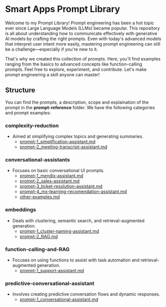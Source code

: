# Smart Apps Prompt Library
Welcome to my Prompt Library! Prompt engineering has been a hot topic ever since Large Language Models (LLMs) became popular. This repository is all about understanding how to communicate effectively with generative AI models by crafting the right prompts. Even with today's advanced models that interpret user intent more easily, mastering prompt engineering can still be a challenge—especially if you're new to it.

That's why we created this collection of prompts. Here, you'll find examples ranging from the basics to advanced concepts like function-calling prompts. Feel free to explore, experiment, and contribute. Let's make prompt engineering a skill anyone can master!

## Structure
You can find the prompts, a description, scope and explaination of the prompt in the **prompt-reference** folder. We have the following categories and prompt examples:

### complexity-reduction
- Aimed at simplifying complex topics and generating summaries.
  - [prompt-1_simplification-assistant.md](https://github.com/mendixlabs/smart-apps-prompt-library/blob/main/prompt-reference/complexity-reduction/prompt-1_simplification-assistant.md)
  - [prompt-2_meeting-transcript-assistant.md](https://github.com/mendixlabs/smart-apps-prompt-library/blob/main/prompt-reference/complexity-reduction/prompt-2_meeting-transcript-assistant.md)
 
### conversational-assistants
- Focuses on basic conversational UI prompts.
  - [prompt-1_mendix-assistant.md](https://github.com/mendixlabs/smart-apps-prompt-library/blob/main/prompt-reference/assistants/prompt-1_mendix-assistant.md)
  - [prompt-2_sales-assistant.md](https://github.com/mendixlabs/smart-apps-prompt-library/blob/main/prompt-reference/assistants/prompt-2_sales-assistant.md)
  - [prompt-3_ticket-resolution-assistant.md](https://github.com/mendixlabs/smart-apps-prompt-library/blob/main/prompt-reference/conversational-assistants/prompt-3_ticket-resolution-assistant.md)
  - [prompt-4_mx-learning-recomendation-assistant.md](https://github.com/mendixlabs/smart-apps-prompt-library/blob/main/prompt-reference/conversational-assistants/prompt-4_mx-learning-recomendation-assistant.md)
  - [other-examples.md](https://github.com/mendixlabs/smart-apps-prompt-library/blob/main/prompt-reference/assistants/other-examples.md)

### embeddings
- Deals with clustering, semantic search, and retrieval-augmented generation.
  - [prompt-1_cluster-naming-assistant.md](https://github.com/mendixlabs/smart-apps-prompt-library/blob/main/prompt-reference/embeddings/prompt-1_cluster-naming-assistant.md)
  - [prompt-2_RAG.md](https://github.com/mendixlabs/smart-apps-prompt-library/blob/main/prompt-reference/embeddings/prompt-2_RAG.md)

### function-calling-and-RAG
- Focuses on using functions to assist with task automation and retrieval-augmented generation.
  - [prompt-1_support-assistant.md](https://github.com/mendixlabs/smart-apps-prompt-library/blob/main/prompt-reference/function-calling-and-RAG/prompt-1_support-assistant.md)

### predictive-conversational-assistant
- Involves creating predictive conversation flows and dynamic responses.
  - [prompt-1_conversational-assistant.md](https://github.com/mendixlabs/smart-apps-prompt-library/blob/main/prompt-reference/predictive-conversational-assistant/prompt-1_conversational-assistant.md)
